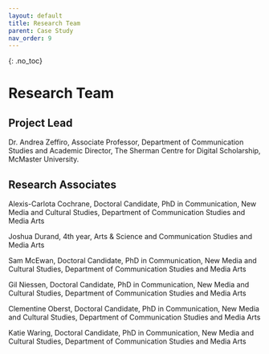```yaml
---
layout: default
title: Research Team
parent: Case Study
nav_order: 9
---
```


<!-- 
This page is an example lesson template.
Add, edit, or remove any content below for the workshop in question. -->

<!-- Putting a {: .no_toc} above a header removes it from the table of contents -->

{: .no_toc}  
# Research Team

## Project Lead 

Dr. Andrea Zeffiro, Associate Professor, Department of Communication Studies and Academic Director, The Sherman Centre for Digital Scholarship, McMaster University. 

## Research Associates 

Alexis-Carlota Cochrane, Doctoral Candidate, PhD in Communication, New Media and Cultural Studies, Department of Communication Studies and Media Arts 

Joshua Durand, 4th year, Arts & Science and Communication Studies and Media Arts 

Sam McEwan, Doctoral Candidate, PhD in Communication, New Media and Cultural Studies, Department of Communication Studies and Media Arts 

Gil Niessen, Doctoral Candidate, PhD in Communication, New Media and Cultural Studies, Department of Communication Studies and Media Arts 

Clementine Oberst, Doctoral Candidate, PhD in Communication, New Media and Cultural Studies, Department of Communication Studies and Media Arts 

Katie Waring, Doctoral Candidate, PhD in Communication, New Media and Cultural Studies, Department of Communication Studies and Media Arts 
